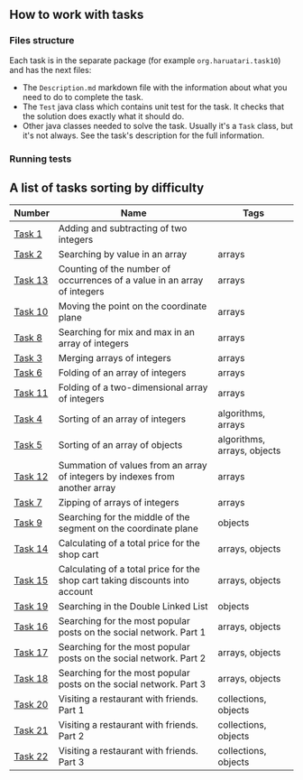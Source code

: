 ## How to work with tasks

### Files structure

Each task is in the separate package (for example `org.haruatari.task10`) and has the next files:

- The `Description.md` markdown file with the information about what you need to do to complete the task.
- The `Test` java class which contains unit test for the task. It checks that the solution does exactly what it
  should do.
- Other java classes needed to solve the task. Usually it's a `Task` class, but it's not always. See the task's
  description for the full information.

### Running tests

## A list of tasks sorting by difficulty

| Number                              | Name                                                                         | Tags                        |
|-------------------------------------|------------------------------------------------------------------------------|-----------------------------|
| [Task 1](src/com/haruatari/task1)   | Adding and subtracting of two integers                                       |                             |
| [Task 2](src/com/haruatari/task2)   | Searching by value in an array                                               | arrays                      |
| [Task 13](src/com/haruatari/task13) | Counting of the number of occurrences of a value in an array of integers     | arrays                      |
| [Task 10](src/com/haruatari/task10) | Moving the point on the coordinate plane                                     | arrays                      |
| [Task 8](src/com/haruatari/task8)   | Searching for mix and max in an array of integers                            | arrays                      |
| [Task 3](src/com/haruatari/task3)   | Merging arrays of integers                                                   | arrays                      |
| [Task 6](src/com/haruatari/task6)   | Folding of an array of integers                                              | arrays                      |
| [Task 11](src/com/haruatari/task11) | Folding of a two-dimensional array of integers                               | arrays                      |
| [Task 4](src/com/haruatari/task4)   | Sorting of an array of integers                                              | algorithms, arrays          |
| [Task 5](src/com/haruatari/task5)   | Sorting of an array of objects                                               | algorithms, arrays, objects |
| [Task 12](src/com/haruatari/task12) | Summation of values from an array of integers by indexes from another array  | arrays                      |
| [Task 7](src/com/haruatari/task7)   | Zipping of arrays of integers                                                | arrays                      |
| [Task 9](src/com/haruatari/task9)   | Searching for the middle of the segment on the coordinate plane              | objects                     |
| [Task 14](src/com/haruatari/task14) | Calculating of a total price for the shop cart                               | arrays, objects             |
| [Task 15](src/com/haruatari/task15) | Calculating of a total price for the shop cart taking discounts into account | arrays, objects             |
| [Task 19](src/com/haruatari/task19) | Searching in the Double Linked List                                          | objects                     |
| [Task 16](src/com/haruatari/task16) | Searching for the most popular posts on the social network. Part 1           | arrays, objects             |
| [Task 17](src/com/haruatari/task17) | Searching for the most popular posts on the social network. Part 2           | arrays, objects             |
| [Task 18](src/com/haruatari/task18) | Searching for the most popular posts on the social network. Part 3           | arrays, objects             |
| [Task 20](src/com/haruatari/task20) | Visiting a restaurant with friends. Part 1                                   | collections, objects        |
| [Task 21](src/com/haruatari/task21) | Visiting a restaurant with friends. Part 2                                   | collections, objects        |
| [Task 22](src/com/haruatari/task22) | Visiting a restaurant with friends. Part 3                                   | collections, objects        |
